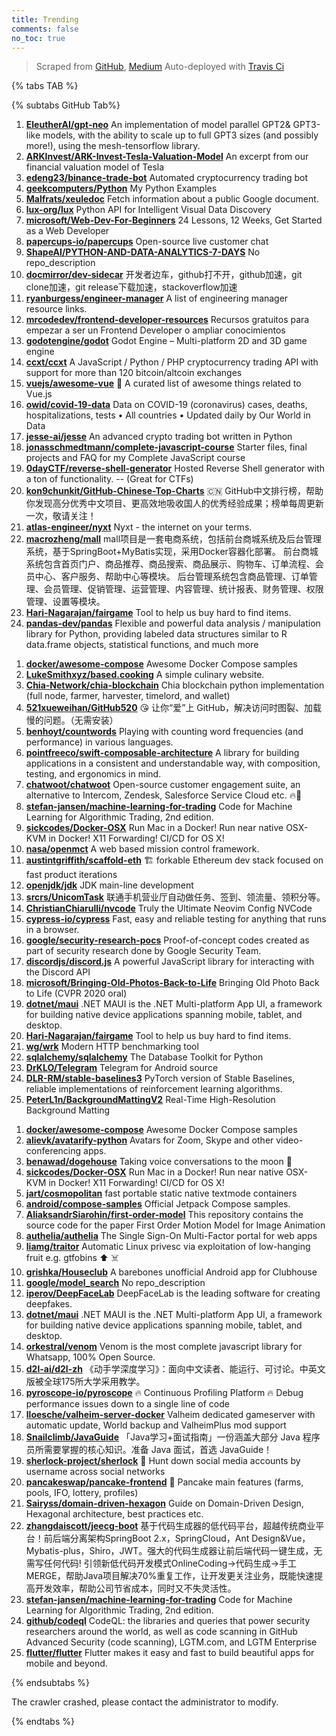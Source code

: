 ```yaml
---
title: Trending
comments: false
no_toc: true
---
```


> Scraped from [GitHub](https://github.com/trending), [Medium](https://medium.com/topic/popular)
Auto-deployed with [Travis Ci](https://travis-ci.org/)

{% tabs TAB %}
<!-- tab GitHub -->
{% subtabs GitHub Tab%}
<!-- tab Daily -->
1. [**EleutherAI/gpt-neo**](https://github.com/EleutherAI/gpt-neo)
An implementation of model parallel GPT2& GPT3-like models, with the ability to scale up to full GPT3 sizes (and possibly more!), using the mesh-tensorflow library.
2. [**ARKInvest/ARK-Invest-Tesla-Valuation-Model**](https://github.com/ARKInvest/ARK-Invest-Tesla-Valuation-Model)
An excerpt from our financial valuation model of Tesla
3. [**edeng23/binance-trade-bot**](https://github.com/edeng23/binance-trade-bot)
Automated cryptocurrency trading bot
4. [**geekcomputers/Python**](https://github.com/geekcomputers/Python)
My Python Examples
5. [**Malfrats/xeuledoc**](https://github.com/Malfrats/xeuledoc)
Fetch information about a public Google document.
6. [**lux-org/lux**](https://github.com/lux-org/lux)
Python API for Intelligent Visual Data Discovery
7. [**microsoft/Web-Dev-For-Beginners**](https://github.com/microsoft/Web-Dev-For-Beginners)
24 Lessons, 12 Weeks, Get Started as a Web Developer
8. [**papercups-io/papercups**](https://github.com/papercups-io/papercups)
Open-source live customer chat
9. [**ShapeAI/PYTHON-AND-DATA-ANALYTICS-7-DAYS**](https://github.com/ShapeAI/PYTHON-AND-DATA-ANALYTICS-7-DAYS)
No repo_description
10. [**docmirror/dev-sidecar**](https://github.com/docmirror/dev-sidecar)
开发者边车，github打不开，github加速，git clone加速，git release下载加速，stackoverflow加速
11. [**ryanburgess/engineer-manager**](https://github.com/ryanburgess/engineer-manager)
A list of engineering manager resource links.
12. [**mrcodedev/frontend-developer-resources**](https://github.com/mrcodedev/frontend-developer-resources)
Recursos gratuitos para empezar a ser un Frontend Developer o ampliar conocimientos
13. [**godotengine/godot**](https://github.com/godotengine/godot)
Godot Engine – Multi-platform 2D and 3D game engine
14. [**ccxt/ccxt**](https://github.com/ccxt/ccxt)
A JavaScript / Python / PHP cryptocurrency trading API with support for more than 120 bitcoin/altcoin exchanges
15. [**vuejs/awesome-vue**](https://github.com/vuejs/awesome-vue)
🎉 A curated list of awesome things related to Vue.js
16. [**owid/covid-19-data**](https://github.com/owid/covid-19-data)
Data on COVID-19 (coronavirus) cases, deaths, hospitalizations, tests • All countries • Updated daily by Our World in Data
17. [**jesse-ai/jesse**](https://github.com/jesse-ai/jesse)
An advanced crypto trading bot written in Python
18. [**jonasschmedtmann/complete-javascript-course**](https://github.com/jonasschmedtmann/complete-javascript-course)
Starter files, final projects and FAQ for my Complete JavaScript course
19. [**0dayCTF/reverse-shell-generator**](https://github.com/0dayCTF/reverse-shell-generator)
Hosted Reverse Shell generator with a ton of functionality. -- (Great for CTFs)
20. [**kon9chunkit/GitHub-Chinese-Top-Charts**](https://github.com/kon9chunkit/GitHub-Chinese-Top-Charts)
🇨🇳 GitHub中文排行榜，帮助你发现高分优秀中文项目、更高效地吸收国人的优秀经验成果；榜单每周更新一次，敬请关注！
21. [**atlas-engineer/nyxt**](https://github.com/atlas-engineer/nyxt)
Nyxt - the internet on your terms.
22. [**macrozheng/mall**](https://github.com/macrozheng/mall)
mall项目是一套电商系统，包括前台商城系统及后台管理系统，基于SpringBoot+MyBatis实现，采用Docker容器化部署。 前台商城系统包含首页门户、商品推荐、商品搜索、商品展示、购物车、订单流程、会员中心、客户服务、帮助中心等模块。 后台管理系统包含商品管理、订单管理、会员管理、促销管理、运营管理、内容管理、统计报表、财务管理、权限管理、设置等模块。
23. [**Hari-Nagarajan/fairgame**](https://github.com/Hari-Nagarajan/fairgame)
Tool to help us buy hard to find items.
24. [**pandas-dev/pandas**](https://github.com/pandas-dev/pandas)
Flexible and powerful data analysis / manipulation library for Python, providing labeled data structures similar to R data.frame objects, statistical functions, and much more
<!-- endtab -->
<!-- tab Weekly -->
1. [**docker/awesome-compose**](https://github.com/docker/awesome-compose)
Awesome Docker Compose samples
2. [**LukeSmithxyz/based.cooking**](https://github.com/LukeSmithxyz/based.cooking)
A simple culinary website.
3. [**Chia-Network/chia-blockchain**](https://github.com/Chia-Network/chia-blockchain)
Chia blockchain python implementation (full node, farmer, harvester, timelord, and wallet)
4. [**521xueweihan/GitHub520**](https://github.com/521xueweihan/GitHub520)
😘 让你“爱”上 GitHub，解决访问时图裂、加载慢的问题。（无需安装）
5. [**benhoyt/countwords**](https://github.com/benhoyt/countwords)
Playing with counting word frequencies (and performance) in various languages.
6. [**pointfreeco/swift-composable-architecture**](https://github.com/pointfreeco/swift-composable-architecture)
A library for building applications in a consistent and understandable way, with composition, testing, and ergonomics in mind.
7. [**chatwoot/chatwoot**](https://github.com/chatwoot/chatwoot)
Open-source customer engagement suite, an alternative to Intercom, Zendesk, Salesforce Service Cloud etc. 🔥💬
8. [**stefan-jansen/machine-learning-for-trading**](https://github.com/stefan-jansen/machine-learning-for-trading)
Code for Machine Learning for Algorithmic Trading, 2nd edition.
9. [**sickcodes/Docker-OSX**](https://github.com/sickcodes/Docker-OSX)
Run Mac in a Docker! Run near native OSX-KVM in Docker! X11 Forwarding! CI/CD for OS X!
10. [**nasa/openmct**](https://github.com/nasa/openmct)
A web based mission control framework.
11. [**austintgriffith/scaffold-eth**](https://github.com/austintgriffith/scaffold-eth)
🏗 forkable Ethereum dev stack focused on fast product iterations
12. [**openjdk/jdk**](https://github.com/openjdk/jdk)
JDK main-line development
13. [**srcrs/UnicomTask**](https://github.com/srcrs/UnicomTask)
联通手机营业厅自动做任务、签到、领流量、领积分等。
14. [**ChristianChiarulli/nvcode**](https://github.com/ChristianChiarulli/nvcode)
Truly the Ultimate Neovim Config NVCode
15. [**cypress-io/cypress**](https://github.com/cypress-io/cypress)
Fast, easy and reliable testing for anything that runs in a browser.
16. [**google/security-research-pocs**](https://github.com/google/security-research-pocs)
Proof-of-concept codes created as part of security research done by Google Security Team.
17. [**discordjs/discord.js**](https://github.com/discordjs/discord.js)
A powerful JavaScript library for interacting with the Discord API
18. [**microsoft/Bringing-Old-Photos-Back-to-Life**](https://github.com/microsoft/Bringing-Old-Photos-Back-to-Life)
Bringing Old Photo Back to Life (CVPR 2020 oral)
19. [**dotnet/maui**](https://github.com/dotnet/maui)
.NET MAUI is the .NET Multi-platform App UI, a framework for building native device applications spanning mobile, tablet, and desktop.
20. [**Hari-Nagarajan/fairgame**](https://github.com/Hari-Nagarajan/fairgame)
Tool to help us buy hard to find items.
21. [**wg/wrk**](https://github.com/wg/wrk)
Modern HTTP benchmarking tool
22. [**sqlalchemy/sqlalchemy**](https://github.com/sqlalchemy/sqlalchemy)
The Database Toolkit for Python
23. [**DrKLO/Telegram**](https://github.com/DrKLO/Telegram)
Telegram for Android source
24. [**DLR-RM/stable-baselines3**](https://github.com/DLR-RM/stable-baselines3)
PyTorch version of Stable Baselines, reliable implementations of reinforcement learning algorithms.
25. [**PeterL1n/BackgroundMattingV2**](https://github.com/PeterL1n/BackgroundMattingV2)
Real-Time High-Resolution Background Matting
<!-- endtab -->
<!-- tab Monthly -->
1. [**docker/awesome-compose**](https://github.com/docker/awesome-compose)
Awesome Docker Compose samples
2. [**alievk/avatarify-python**](https://github.com/alievk/avatarify-python)
Avatars for Zoom, Skype and other video-conferencing apps.
3. [**benawad/dogehouse**](https://github.com/benawad/dogehouse)
Taking voice conversations to the moon 🚀
4. [**sickcodes/Docker-OSX**](https://github.com/sickcodes/Docker-OSX)
Run Mac in a Docker! Run near native OSX-KVM in Docker! X11 Forwarding! CI/CD for OS X!
5. [**jart/cosmopolitan**](https://github.com/jart/cosmopolitan)
fast portable static native textmode containers
6. [**android/compose-samples**](https://github.com/android/compose-samples)
Official Jetpack Compose samples.
7. [**AliaksandrSiarohin/first-order-model**](https://github.com/AliaksandrSiarohin/first-order-model)
This repository contains the source code for the paper First Order Motion Model for Image Animation
8. [**authelia/authelia**](https://github.com/authelia/authelia)
The Single Sign-On Multi-Factor portal for web apps
9. [**liamg/traitor**](https://github.com/liamg/traitor)
Automatic Linux privesc via exploitation of low-hanging fruit e.g. gtfobins ⬆️ ☠️
10. [**grishka/Houseclub**](https://github.com/grishka/Houseclub)
A barebones unofficial Android app for Clubhouse
11. [**google/model_search**](https://github.com/google/model_search)
No repo_description
12. [**iperov/DeepFaceLab**](https://github.com/iperov/DeepFaceLab)
DeepFaceLab is the leading software for creating deepfakes.
13. [**dotnet/maui**](https://github.com/dotnet/maui)
.NET MAUI is the .NET Multi-platform App UI, a framework for building native device applications spanning mobile, tablet, and desktop.
14. [**orkestral/venom**](https://github.com/orkestral/venom)
Venom is the most complete javascript library for Whatsapp, 100% Open Source.
15. [**d2l-ai/d2l-zh**](https://github.com/d2l-ai/d2l-zh)
《动手学深度学习》：面向中文读者、能运行、可讨论。中英文版被全球175所大学采用教学。
16. [**pyroscope-io/pyroscope**](https://github.com/pyroscope-io/pyroscope)
🔥 Continuous Profiling Platform 🔥 Debug performance issues down to a single line of code
17. [**lloesche/valheim-server-docker**](https://github.com/lloesche/valheim-server-docker)
Valheim dedicated gameserver with automatic update, World backup and ValheimPlus mod support
18. [**Snailclimb/JavaGuide**](https://github.com/Snailclimb/JavaGuide)
「Java学习+面试指南」一份涵盖大部分 Java 程序员所需要掌握的核心知识。准备 Java 面试，首选 JavaGuide！
19. [**sherlock-project/sherlock**](https://github.com/sherlock-project/sherlock)
🔎 Hunt down social media accounts by username across social networks
20. [**pancakeswap/pancake-frontend**](https://github.com/pancakeswap/pancake-frontend)
🥞 Pancake main features (farms, pools, IFO, lottery, profiles)
21. [**Sairyss/domain-driven-hexagon**](https://github.com/Sairyss/domain-driven-hexagon)
Guide on Domain-Driven Design, Hexagonal architecture, best practices etc.
22. [**zhangdaiscott/jeecg-boot**](https://github.com/zhangdaiscott/jeecg-boot)
基于代码生成器的低代码平台，超越传统商业平台！前后端分离架构SpringBoot 2.x，SpringCloud，Ant Design&Vue，Mybatis-plus，Shiro，JWT。强大的代码生成器让前后端代码一键生成，无需写任何代码! 引领新低代码开发模式OnlineCoding->代码生成->手工MERGE，帮助Java项目解决70%重复工作，让开发更关注业务，既能快速提高开发效率，帮助公司节省成本，同时又不失灵活性。
23. [**stefan-jansen/machine-learning-for-trading**](https://github.com/stefan-jansen/machine-learning-for-trading)
Code for Machine Learning for Algorithmic Trading, 2nd edition.
24. [**github/codeql**](https://github.com/github/codeql)
CodeQL: the libraries and queries that power security researchers around the world, as well as code scanning in GitHub Advanced Security (code scanning), LGTM.com, and LGTM Enterprise
25. [**flutter/flutter**](https://github.com/flutter/flutter)
Flutter makes it easy and fast to build beautiful apps for mobile and beyond.
<!-- endtab -->
{% endsubtabs %}
<!-- endtab -->
<!-- tab Medium -->
The crawler crashed, please contact the administrator to modify.
<!-- endtab -->
{% endtabs %}
